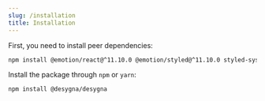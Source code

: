 ```yaml
---
slug: /installation
title: Installation
---
```


First, you need to install peer dependencies:

```bash npm2yarn
npm install @emotion/react@^11.10.0 @emotion/styled@^11.10.0 styled-system@^5.1.5
```

Install the package through `npm` or `yarn`:

```bash npm2yarn
npm install @desygna/desygna
```
